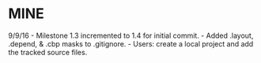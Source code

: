 # MINE
9/9/16  - Milestone 1.3 incremented to 1.4 for initial commit.
        - Added .layout, .depend, & .cbp masks to .gitignore.
        - Users: create a local project and add the tracked source files.